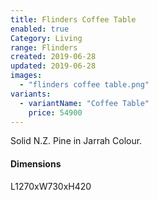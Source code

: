 ```yaml
---
title: Flinders Coffee Table
enabled: true
Category: Living
range: Flinders
created: 2019-06-28
updated: 2019-06-28
images:
  - "flinders coffee table.png"
variants:
  - variantName: "Coffee Table"
    price: 54900
---
```

Solid N.Z. Pine in Jarrah Colour.

#### Dimensions

  L1270xW730xH420

